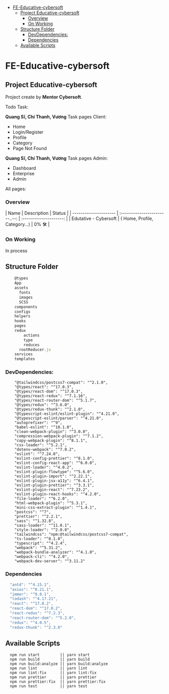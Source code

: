 - [FE-Educative-cybersoft](#fe-educative-cybersoft)
  - [Project Educative-cybersoft](#project-educative-cybersoft)
    - [Overview](#overview)
    - [On Working](#on-working)
  - [Structure Folder](#structure-folder)
    - [DevDependencies:](#devdependencies)
    - [Dependencies](#dependencies)
  - [Available Scripts](#available-scripts)

# FE-Educative-cybersoft

## Project Educative-cybersoft

Project create by **Mentor Cybersoft**.

Todo Task:

**Quang Sĩ, Chí Thanh, Vương** Task pages Client:

- Home
- Login/Register
- Profile
- Category
- Page Not Found

**Quang Sĩ, Chí Thanh, Vương** Task pages Admin:

- Dashboard
- Enterprise
- Admin

All pages:

### Overview

| Name                  |          Description          |         Status         |
| --------------------- | :-----------------------..--: | :--------------------: |
| Edutative - Cybersoft | ( Home, Profile, Category...) | 0% :hammer_and_wrench: |

### On Working

In process

## Structure Folder

```javascript
    @types
    App
    assets
      fonts
      images
      SCSS
    components
    configs
    helpers
    hooks
    pages
    redux
        actions
        type
        reduces
      rootReducer.js
    services
    templates
```

### DevDependencies:

```javasript
    "@tailwindcss/postcss7-compat": "^2.1.0",
    "@types/react": "^17.0.3",
    "@types/react-dom": "^17.0.3",
    "@types/react-redux": "^7.1.16",
    "@types/react-router-dom": "^5.1.7",
    "@types/redux": "^3.6.0",
    "@types/redux-thunk": "^2.1.0",
    "@typescript-eslint/eslint-plugin": "^4.21.0",
    "@typescript-eslint/parser": "^4.21.0",
    "autoprefixer": "^9",
    "babel-eslint": "^10.1.0",
    "clean-webpack-plugin": "^3.0.0",
    "compression-webpack-plugin": "^7.1.2",
    "copy-webpack-plugin": "^8.1.1",
    "css-loader": "^5.2.1",
    "dotenv-webpack": "^7.0.2",
    "eslint": "^7.24.0",
    "eslint-config-prettier": "^8.1.0",
    "eslint-config-react-app": "^6.0.0",
    "eslint-loader": "^4.0.2",
    "eslint-plugin-flowtype": "^5.6.0",
    "eslint-plugin-import": "^2.22.1",
    "eslint-plugin-jsx-a11y": "^6.4.1",
    "eslint-plugin-prettier": "^3.3.1",
    "eslint-plugin-react": "^7.23.2",
    "eslint-plugin-react-hooks": "^4.2.0",
    "file-loader": "^6.2.0",
    "html-webpack-plugin": "^5.3.1",
    "mini-css-extract-plugin": "^1.4.1",
    "postcss": "^7",
    "prettier": "^2.2.1",
    "sass": "^1.32.8",
    "sass-loader": "^11.0.1",
    "style-loader": "^2.0.0",
    "tailwindcss": "npm:@tailwindcss/postcss7-compat",
    "ts-loader": "^8.1.0",
    "typescript": "^4.2.4",
    "webpack": "^5.31.2",
    "webpack-bundle-analyzer": "^4.1.0",
    "webpack-cli": "^4.2.0",
    "webpack-dev-server": "^3.11.2"
```

### Dependencies

```javascript
  "antd": "^4.15.1",
  "axios": "^0.21.1",
  "immer": "^9.0.1",
  "lodash": "^4.17.21",
  "react": "^17.0.2",
  "react-dom": "^17.0.2",
  "react-redux": "^7.2.3",
  "react-router-dom": "^5.2.0",
  "redux": "^4.0.5",
  "redux-thunk": "^2.3.0"
```

## Available Scripts

```javscript
  npm run start         || yarn start
  npm run build         || yarn build
  npm run build:analyze || yarn build:analyze
  npm run lint          || yarn lint
  npm run lint:fix      || yarn lint:fix
  npm run prettier      || yarn prettier
  npm run prettier:fix  || yarn prettier:fix
  npm run test          || yarn test
```
